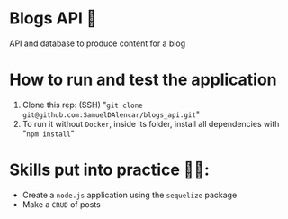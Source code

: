 # Blogs API 📰

 API and database to produce content for a blog
 
# How to run and test the application

 1. Clone this rep: (SSH) "`git clone git@github.com:SamuelDAlencar/blogs_api.git`"
 2. To run it without `Docker`, inside its folder, install all dependencies with "`npm install`"

# Skills put into practice  👨‍💻:

  * Create a `node.js` application using the `sequelize` package
  * Make a `CRUD` of posts
